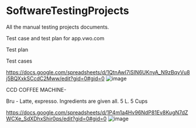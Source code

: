 # SoftwareTestingProjects
All the manual testing projects documents.

Test case and test plan for app.vwo.com 

Test plan 

Test cases

https://docs.google.com/spreadsheets/d/1QtnAwI7iSIN6UKnyA_N9zBqyVu8j5BQXxkSCcdC2Mww/edit?gid=0#gid=0
![image](https://github.com/Jugal-Mistry/SoftwareTestingProjects/assets/174891743/53ec7bd6-13df-4bf7-9f4a-de80e09f33ac)


CCD COFFEE MACHINE-

Bru - Latte, expresso.
Ingredients are given all.
5 L. 5 Cups


https://docs.google.com/spreadsheets/d/1P4m1a4Hv96NdP81Ev8KugN7dZWCXe_SdXDhxShir0qs/edit?gid=0#gid=0
![image](https://github.com/Jugal-Mistry/SoftwareTestingProjects/assets/174891743/98976f29-9cd1-4980-8865-348e707bf375)
